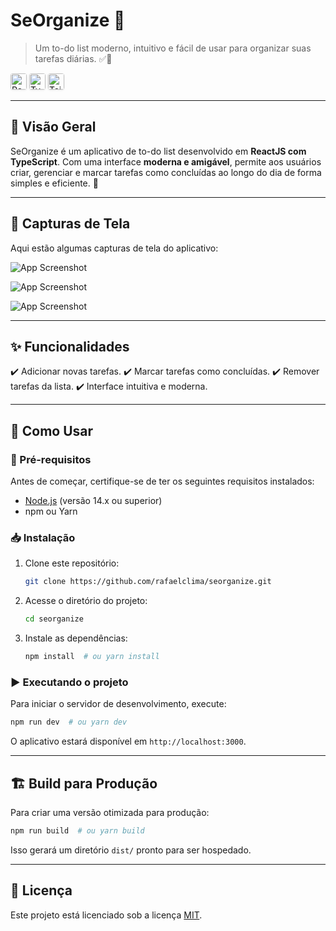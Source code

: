 # SeOrganize 🚀

> Um to-do list moderno, intuitivo e fácil de usar para organizar suas tarefas diárias. ✅📌

<div data-badges>
  <!-- React Badge -->
  <a href="https://react.dev/" target="_blank" rel="noopener noreferrer" style="text-decoration: none;">
    <img src="https://img.shields.io/badge/React-18-blue.svg" alt="React 18" style="height: 26px; border-radius: 4px; box-shadow: 0 1px 3px rgba(0,0,0,0.1);">
  </a>
  
  <!-- TypeScript Badge -->
  <a href="https://www.typescriptlang.org/" target="_blank" rel="noopener noreferrer" style="text-decoration: none;">
    <img src="https://img.shields.io/badge/TypeScript-5.0-blue.svg" alt="TypeScript 5.0" style="height: 26px; border-radius: 4px; box-shadow: 0 1px 3px rgba(0,0,0,0.1);">
  </a>
  
  <!-- Tailwind CSS Badge -->
  <a href="https://tailwindcss.com/" target="_blank" rel="noopener noreferrer" style="text-decoration: none;">
    <img src="https://img.shields.io/badge/TailwindCSS-3-blue.svg" alt="Tailwind CSS 3" style="height: 26px; border-radius: 4px; box-shadow: 0 1px 3px rgba(0,0,0,0.1);">
  </a>
</div>

---

## 📌 Visão Geral

SeOrganize é um aplicativo de to-do list desenvolvido em **ReactJS com TypeScript**. Com uma interface **moderna e amigável**, permite aos usuários criar, gerenciar e marcar tarefas como concluídas ao longo do dia de forma simples e eficiente. 🎯

---

## 📸 Capturas de Tela

Aqui estão algumas capturas de tela do aplicativo:

![App Screenshot](https://i.ibb.co/hcjPpym/Captura-de-Tela-2024-05-06-a-s-20-42-49.png)

![App Screenshot](https://i.ibb.co/K7R331r/Captura-de-Tela-2024-05-06-a-s-20-43-24.png)

![App Screenshot](https://i.ibb.co/3Sbbg2V/Captura-de-Tela-2024-05-06-a-s-20-45-04.png)

---

## ✨ Funcionalidades

✔️ Adicionar novas tarefas.
✔️ Marcar tarefas como concluídas.
✔️ Remover tarefas da lista.
✔️ Interface intuitiva e moderna.

---

## 🚀 Como Usar

### 🔧 Pré-requisitos

Antes de começar, certifique-se de ter os seguintes requisitos instalados:
- [Node.js](https://nodejs.org/) (versão 14.x ou superior)
- npm ou Yarn

### 📥 Instalação

1. Clone este repositório:
   ```bash
   git clone https://github.com/rafaelclima/seorganize.git
   ```
2. Acesse o diretório do projeto:
   ```bash
   cd seorganize
   ```
3. Instale as dependências:
   ```bash
   npm install  # ou yarn install
   ```

### ▶️ Executando o projeto

Para iniciar o servidor de desenvolvimento, execute:
```bash
npm run dev  # ou yarn dev
```
O aplicativo estará disponível em `http://localhost:3000`.

---

## 🏗️ Build para Produção

Para criar uma versão otimizada para produção:
```bash
npm run build  # ou yarn build
```
Isso gerará um diretório `dist/` pronto para ser hospedado.

---

## 📜 Licença

Este projeto está licenciado sob a licença [MIT](LICENSE).
